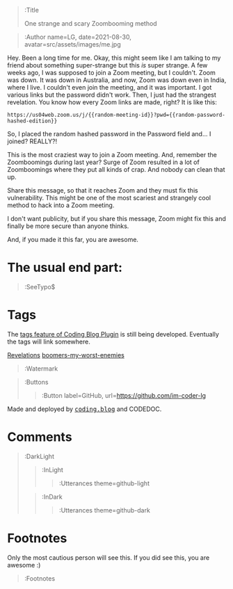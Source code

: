 <!-- > :Hero src=src/assets/images/thumbnails/codedoc-light.png,
>       mode=light

> :Hero src=src/assets/images/thumbnails/codedoc-dark.png,
>       mode=dark -->


> :Title
>
> One strange and scary Zoombooming method

> :Author name=LG,
>         date=2021-08-30,
>         avatar=src/assets/images/me.jpg

Hey. Been a long time for me. Okay, this might seem like I am talking to my friend about something super-strange but this *is* super strange. A few weeks ago, I was supposed to join a Zoom meeting, but I couldn't. Zoom was down. It was down in Australia, and now, Zoom was down even in India, where I live. I couldn't even join the meeting, and it was important. I got various links but the password didn't work. Then, I just had the strangest revelation. You know how every Zoom links are made, right? It is like this:
```
https://us04web.zoom.us/j/{{random-meeting-id}}?pwd={{random-password-hashed-edition}}
```
So, I placed the random hashed password in the Password field and... I joined? REALLY?!

This is the most craziest way to join a Zoom meeting. And, remember the Zoomboomings during last year? Surge of Zoom resulted in a lot of Zoomboomings where they put all kinds of crap. And nobody can clean that up.

Share this message, so that it reaches Zoom and they must fix this vulnerability. This might be one of the most scariest and strangely cool method to hack into a Zoom meeting.

I don't want publicity, but if you share this message, Zoom might fix this and finally be more secure than anyone thinks.


And, if you made it this far, you are awesome.
# The usual end part:

> :SeeTypo$

# Tags

The [tags feature of Coding Blog Plugin](https://connect-platform.github.io/coding-blog-plugin/tags) is still being developed.  Eventually the tags will link somewhere.

[Revelations](:Tag) [boomers-my-worst-enemies](:Tag)

> :Watermark

> :Buttons
> > :Button label=GitHub, url=https://github.com/im-coder-lg
>
<!-- > > :Button icon=true, label=code, url=https://gist.github.com/coder-lg/f82b7337ac76ed6d70c2bd8e8dd7600d -->

Made and deployed by [<kbd>coding.blog</kbd>](https://coding.blog/) and CODEDOC.
# Comments

> :DarkLight
> > :InLight
> >
> > > :Utterances theme=github-light
>
> > :InDark
> >
> > > :Utterances theme=github-dark


# Footnotes

Only the most cautious person will see this. If you did see this, you are awesome :)

> :Footnotes